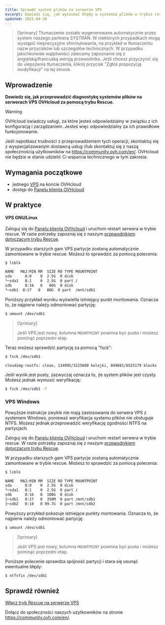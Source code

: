 ```yaml
---
title: Sprawdź system plików na serwerze VPS
excerpt: Dowiedz się, jak wyszukać błędy w systemie plików w trybie rescue
updated: 2021-04-20
---
```


> [!primary]
> Tłumaczenie zostało wygenerowane automatycznie przez system naszego partnera SYSTRAN. W niektórych przypadkach mogą wystąpić nieprecyzyjne sformułowania, na przykład w tłumaczeniu nazw przycisków lub szczegółów technicznych. W przypadku jakichkolwiek wątpliwości zalecamy zapoznanie się z angielską/francuską wersją przewodnika. Jeśli chcesz przyczynić się do ulepszenia tłumaczenia, kliknij przycisk "Zgłóś propozycję modyfikacji" na tej stronie.
>

## Wprowadzenie

**Dowiedz się, jak przeprowadzić diagnostykę systemów plików na serwerach VPS OVHcloud za pomocą trybu Rescue.**

> [!warning]
>OVHcloud świadczy usługi, za które jesteś odpowiedzialny w związku z ich konfiguracją i zarządzaniem. Jesteś więc odpowiedzialny za ich prawidłowe funkcjonowanie.
>
>Jeśli napotkasz trudności z przeprowadzeniem tych operacji, skontaktuj się z wyspecjalizowanym dostawcą usług i/lub skontaktuj się z naszą społecznością użytkowników na <https://community.ovh.com/en/>. OVHcloud nie będzie w stanie udzielić Ci wsparcia technicznego w tym zakresie.
>

## Wymagania początkowe

- jednego [VPS](https://www.ovhcloud.com/pl/vps/) na koncie OVHcloud
- dostęp do [Panelu klienta OVHcloud](https://www.ovh.com/auth/?action=gotomanager&from=https://www.ovh.pl/&ovhSubsidiary=pl)

## W praktyce

#### VPS GNU/Linux

Zaloguj się do [Panelu klienta OVHcloud](https://www.ovh.com/auth/?action=gotomanager&from=https://www.ovh.pl/&ovhSubsidiary=pl) i uruchom restart serwera w trybie rescue. W razie potrzeby zapoznaj się z naszym [przewodnikiem dotyczącym trybu Rescue](/pages/bare_metal_cloud/virtual_private_servers/rescue).

W przypadku starszych gam VPS partycje zostaną automatycznie zamontowane w trybie rescue. Możesz to sprawdzić za pomocą polecenia:

```bash
$ lsblk

NAME   MAJ:MIN RM  SIZE RO TYPE MOUNTPOINT
sda      8:0    0  2.5G  0 disk
└─sda1   8:1    0  2.5G  0 part /
sdb      8:16   0   80G  0 disk
└─sdb1  8:17   0   80G  0 part  /mnt/sdb1
```

Poniższy przykład wyniku wyświetla istniejący punkt montowania. Oznacza to, że najpierw należy odmontować partycję:

```bash
$ umount /dev/sdb1
```

> [!primary]
>
> Jeśli VPS jest nowy, kolumna `MOUNTPOINT` powinna być pusta i możesz pominąć poprzedni etap.

Teraz możesz sprawdzić partycję za pomocą "fsck":

```bash
$ fsck /dev/sdb1

cloudimg-rootfs: clean, 134995/3225600 kolejki, 849881/6525179 blocks
```

Jeśli wynik jest pusty, zazwyczaj oznacza to, że system plików jest czysty. Możesz jednak wymusić weryfikację:

```bash
$ fsck /dev/sdb1 -f
```

### VPS Windows

Powyższe instrukcje zwykle nie mają zastosowania do serwera VPS z systemem Windows, ponieważ weryfikacja systemu plików nie obsługuje NTFS. Możesz jednak przeprowadzić weryfikację zgodności NTFS na partycjach.

Zaloguj się do [Panelu klienta OVHcloud](https://www.ovh.com/auth/?action=gotomanager&from=https://www.ovh.pl/&ovhSubsidiary=pl) i uruchom restart serwera w trybie rescue. W razie potrzeby zapoznaj się z naszym [przewodnikiem dotyczącym trybu Rescue](/pages/bare_metal_cloud/virtual_private_servers/rescue).

W przypadku starszych gam VPS partycje zostaną automatycznie zamontowane w trybie rescue. Możesz to sprawdzić za pomocą polecenia:

```bash
$ lsblk

NAME   MAJ:MIN RM  SIZE RO TYPE MOUNTPOINT
sda      8:0    0  2.5G  0 disk
└─sda1   8:1    0  2.5G  0 part /
sdb      8:16   0  100G  0 disk
├─sdb1   8:17   0  350M  0 part /mnt/sdb1
├─sdb2   8:18   0 99.7G  0 part /mnt/sdb2
```

Powyższy przykład pokazuje istniejące punkty montowania. Oznacza to, że najpierw należy odmontować partycję:

```bash
$ umount /dev/sdb1
```

> [!primary]
>
> Jeśli VPS jest nowy, kolumna `MOUNTPOINT` powinna być pusta i możesz pominąć poprzedni etap.

Poniższe polecenie sprawdza spójność partycji i stara się usunąć ewentualne błędy:

```bash
$ ntfsfix /dev/sdb1
```

## Sprawdź również

[Włącz tryb Rescue na serwerze VPS](/pages/bare_metal_cloud/virtual_private_servers/rescue)

Dołącz do społeczności naszych użytkowników na stronie <https://community.ovh.com/en/>.
